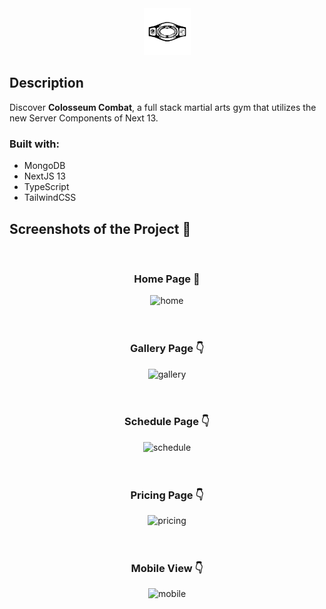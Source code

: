 <div align='center'><img src="./app/icon.svg" alt="black-Logo" border="0" color="black" style="width: 75px; height: 75px"></div>

<h2>Description</h2>
<p>Discover <b>Colosseum Combat</b>, a full stack martial arts gym that utilizes the new Server Components of Next 13.</p>

<h3>Built with:</h3>

- MongoDB
- NextJS 13
- TypeScript
- TailwindCSS

<h2>Screenshots of the Project 📸</h2>
<br>
<h3 align='center'>Home Page 🏡</h3>

<div align='center'>
<img src="https://i.ibb.co/cNH1YCc/home.webp" alt="home" border="0">
</div>

<br>
<br>

<h3 align='center'>Gallery Page 👇</h3>
<div align='center'>
<img src="https://i.ibb.co/tMHvHM9/gallery.webp" alt="gallery" border="0">
</div>

<br>
<br>

<h3 align='center'>Schedule Page 👇</h3>
<div align='center'>
  <img src="https://i.ibb.co/nqpSqZq/schedule.webp" alt="schedule" border="0">
</div>

<br>
<br>

<h3 align='center'>Pricing Page 👇</h3>
<div align='center'>
  <img src="https://i.ibb.co/dmjWtSy/pricing.webp" alt="pricing" border="0">
</div>

<br>
<br>

<h3 align='center'>Mobile View 👇</h3>
<div align='center'>
<img src="https://i.ibb.co/mGx0tfz/Screenshot-2023-09-08-at-9-51-39-AM.webp" alt="mobile" border="0">
</div>